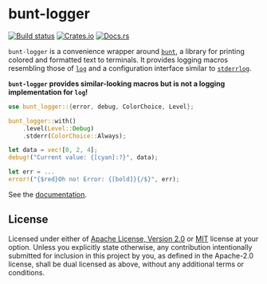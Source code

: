 # bunt-logger

[![Build status](https://github.com/Dophin2009/bunt-logger/workflows/ci/badge.svg)](https://github.com/Dophin2009/bunt-logger/actions)
[![Crates.io](https://img.shields.io/crates/v/bunt-logger.svg)](https://crates.io/crates/bunt-logger)
[![Docs.rs](https://docs.rs/bunt-logger/badge.svg)](https://docs.rs/bunt-logger)

`bunt-logger` is a convenience wrapper around [`bunt`](https://github.com/LukasKalbertodt/bunt), a
library for printing colored and formatted text to terminals. It provides logging macros resembling
those of [`log`](https://github.com/rust-lang/log) and a configuration interface similar to
[`stderrlog`](https://github.com/cardoe/stderrlog-rs).

**`bunt-logger` provides similar-looking macros but is not a logging implementation for `log`!**

```rust
use bunt_logger::{error, debug, ColorChoice, Level};

bunt_logger::with()
    .level(Level::Debug)
    .stderr(ColorChoice::Always);

let data = vec![0, 2, 4];
debug!("Current value: {[cyan]:?}", data);

let err = ...
error!("{$red}Oh no! Error: {[bold]}{/$}", err);
```

See the [documentation](https://docs.rs/bunt-logger).

## License

Licensed under either of [Apache License, Version 2.0](./LICENSE-APACHE) or [MIT](./LICENSE-MIT)
license at your option. Unless you explicitly state otherwise, any contribution intentionally
submitted for inclusion in this project by you, as defined in the Apache-2.0 license, shall be dual
licensed as above, without any additional terms or conditions.
